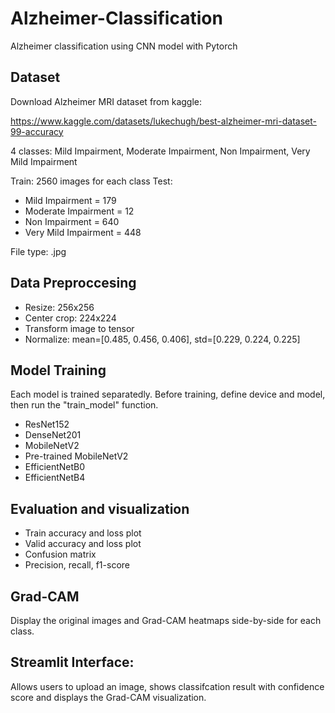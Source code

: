 # Alzheimer-Classification
Alzheimer classification using CNN model with Pytorch

## Dataset
Download Alzheimer MRI dataset from kaggle:

https://www.kaggle.com/datasets/lukechugh/best-alzheimer-mri-dataset-99-accuracy

4 classes: Mild Impairment, Moderate Impairment, Non Impairment, Very Mild Impairment

Train: 2560 images for each class
Test:
- Mild Impairment = 179
- Moderate Impairment = 12
- Non Impairment = 640
- Very Mild Impairment = 448

File type: .jpg

## Data Preproccesing
- Resize: 256x256
- Center crop: 224x224
- Transform image to tensor
- Normalize: mean=[0.485, 0.456, 0.406], std=[0.229, 0.224, 0.225]

## Model Training
Each model is trained separatedly. Before training, define device and model, then run the "train_model" function.
- ResNet152
- DenseNet201
- MobileNetV2
- Pre-trained MobileNetV2
- EfficientNetB0
- EfficientNetB4

## Evaluation and visualization
- Train accuracy and loss plot
- Valid accuracy and loss plot
- Confusion matrix
- Precision, recall, f1-score

## Grad-CAM
Display the original images and Grad-CAM heatmaps side-by-side for each class.

## Streamlit Interface:
Allows users to upload an image, shows classifcation result with confidence score and displays the Grad-CAM visualization.